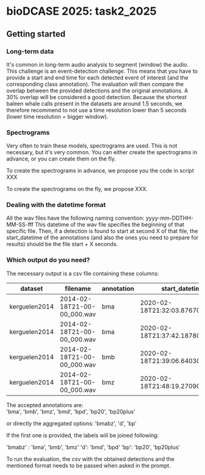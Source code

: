 # bioDCASE 2025: task2_2025


## Getting started 

### Long-term data 
It's common in long-term audio analysis to segment (window) the audio. 
This challenge is an event-detection challenge. This means that you have to provide a start and end time for each 
detected event of interest (and the corresponding class annotation). 
The evaluation will then compare the overlap between the provided detections and the original annotations. A 30% overlap 
will be considered a good detection. Because the shortest baleen whale calls present in the datasets are around 1.5 
seconds, we therefore recommend to not use a time resolution lower than 5 seconds (lower time resolution = bigger window). 


### Spectrograms
Very often to train these models, spectrograms are used. 
This is not necessary, but it's very common.
You can either create the spectrograms in advance, or you can create them on the fly. 

To create the spectrograms in advance, we propose you the code in script XXX 

To create the spectrograms on the fly, we propose XXX. 


### Dealing with the datetime format 
All the wav files have the following naming convention: yyyy-mm-DDTHH-MM-SS-fff
This datetime of the wav file specifies the beginning of that specific file. 
Then, if a detection is found to start at second X of that file, the start_datetime of the annotations (and also the 
ones you need to prepare for results) should be the file start + X seconds.

### Which output do you need? 
The necessary output is a csv file containing these columns: 

| dataset       | filename                    | annotation | start_datetime                   | end_datetime                     |
|---------------|-----------------------------|------------|  ------------------------------- | -------------------------------- |
| kerguelen2014 | 2014-02-18T21-00-00_000.wav | bma        | 2020-02-18T21:32:03.876700+00:00 | 2020-02-18T21:32:13.281600+00:00 |
| kerguelen2014 | 2014-02-18T21-00-00_000.wav | bma        | 2020-02-18T21:37:42.187800+00:00 | 2020-02-18T21:37:51.400800+00:00 |
| kerguelen2014 | 2014-02-18T21-00-00_000.wav | bmb        | 2020-02-18T21:39:06.640300+00:00 | 2020-02-18T21:39:15.277500+00:00 |
| kerguelen2014 | 2014-02-18T21-00-00_000.wav | bmz        | 2020-02-18T21:48:19.270900+00:00 | 2020-02-18T21:48:28.292000+00:00 |


The accepted annotations are:  
'bma', 'bmb', 'bmz', 'bmd', 'bpd', 'bp20', 'bp20plus'

or directly the aggregated options:
'bmabz', 'd', 'bp'

If the first one is provided, the labels will be joined following: 

'bmabz' : 'bma', 'bmb', 'bmz'
'd': 'bmd', 'bpd'
'bp': 'bp20', 'bp20plus'

To run the evaluation, the csv with the obtained detections and the mentioned format needs to be passed when asked in 
the prompt. 
